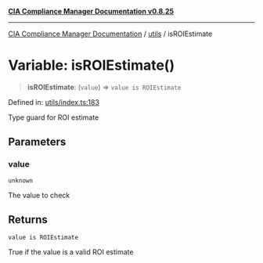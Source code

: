 [**CIA Compliance Manager Documentation v0.8.25**](../../README.md)

***

[CIA Compliance Manager Documentation](../../modules.md) / [utils](../README.md) / isROIEstimate

# Variable: isROIEstimate()

> **isROIEstimate**: (`value`) => `value is ROIEstimate`

Defined in: [utils/index.ts:183](https://github.com/Hack23/cia-compliance-manager/blob/b7816746b3b7f5e02cb18303af9cc6696a8caef9/src/utils/index.ts#L183)

Type guard for ROI estimate

## Parameters

### value

`unknown`

The value to check

## Returns

`value is ROIEstimate`

True if the value is a valid ROI estimate
